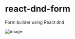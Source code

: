 # react-dnd-form
Form builder using React dnd

![image](https://user-images.githubusercontent.com/79108319/159971184-98740029-9efb-474f-af90-536f298130df.png)
